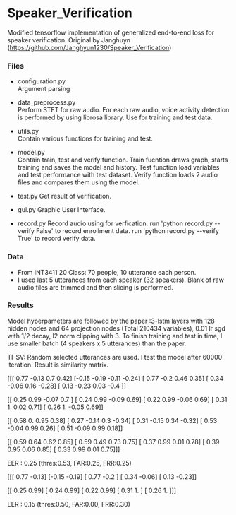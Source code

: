 ﻿# Speaker_Verification
Modified tensorflow implementation of generalized end-to-end loss for speaker verification.
Original by Janghuyn (https://github.com/Janghyun1230/Speaker_Verification)

### Files
- configuration.py  
Argument parsing  

- data_preprocess.py  
Perform STFT for raw audio. For each raw audio, voice activity detection is performed by using librosa library.
Use for training and test data.

- utils.py   
Contain various functions for training and test.

- model.py  
Contain train, test and verify function. 
Train fucntion draws graph, starts training and saves the model and history. 
Test function load variables and test performance with test dataset.
Verify function loads 2 audio files and compares them using the model.

- test.py
Get result of verification.

- gui.py
Graphic User Interface.

- record.py
Record audio using for verfication.
run 'python record.py --verify False' to record enrollment data.
run 'python record.py --verify True' to record verify data.

### Data
- From INT3411 20 Class: 70 people, 10 utterance each person.
- I used last 5 utterances from each speaker (32 speakers). Blank of raw audio files are trimmed and then slicing is performed.

### Results
Model hyperpameters are followed by the paper :3-lstm layers with 128 hidden nodes and 64 projection nodes (Total 210434 variables), 0.01 lr sgd with 1/2 decay, l2 norm clipping with 3. To finish training and test in time, I use smaller batch (4 speakers x 5 utterances) than the paper.

TI-SV:
Random selected utterances are used. I test the model after 60000 iteration. Result is similarity matrix.

[[[ 0.77 -0.13  0.7   0.42]
  [-0.15 -0.19 -0.11 -0.24]
  [ 0.77 -0.2   0.46  0.35]
  [ 0.34 -0.06  0.16 -0.28]
  [ 0.13 -0.23  0.03 -0.4 ]]

 [[ 0.25  0.99 -0.07  0.7 ]
  [ 0.24  0.99 -0.09  0.69]
  [ 0.22  0.99 -0.06  0.69]
  [ 0.31  1.    0.02  0.71]
  [ 0.26  1.   -0.05  0.69]]

 [[ 0.58  0.    0.95  0.38]
  [ 0.27 -0.14  0.3  -0.34]
  [ 0.31 -0.15  0.34 -0.32]
  [ 0.53 -0.04  0.99  0.26]
  [ 0.51 -0.09  0.99  0.18]]

 [[ 0.59  0.64  0.62  0.85]
  [ 0.59  0.49  0.73  0.75]
  [ 0.37  0.99  0.01  0.78]
  [ 0.39  0.95  0.06  0.85]
  [ 0.33  0.99  0.01  0.75]]]

EER : 0.25 (thres:0.53, FAR:0.25, FRR:0.25)


[[[ 0.77 -0.13]
  [-0.15 -0.19]
  [ 0.77 -0.2 ]
  [ 0.34 -0.06]
  [ 0.13 -0.23]]

 [[ 0.25  0.99]
  [ 0.24  0.99]
  [ 0.22  0.99]
  [ 0.31  1.  ]
  [ 0.26  1.  ]]]

EER : 0.15 (thres:0.50, FAR:0.00, FRR:0.30)








